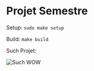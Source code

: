 # Projet Semestre

Setup: `sudo make setup`

Build: `make build`

Such Projet:

![Such WOW](https://upload.wikimedia.org/wikipedia/commons/d/df/Doge_homemade_meme.jpg)
